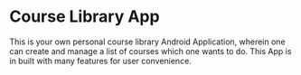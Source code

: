 # Course Library App

This is your own personal course library Android Application, wherein one can create and manage a list of courses which one wants to do. This App is in built with many features for user convenience. 
